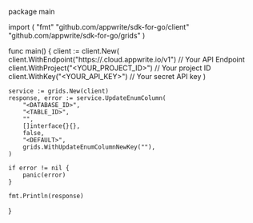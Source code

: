package main

import (
    "fmt"
    "github.com/appwrite/sdk-for-go/client"
    "github.com/appwrite/sdk-for-go/grids"
)

func main() {
    client := client.New(
        client.WithEndpoint("https://<REGION>.cloud.appwrite.io/v1") // Your API Endpoint
        client.WithProject("<YOUR_PROJECT_ID>") // Your project ID
        client.WithKey("<YOUR_API_KEY>") // Your secret API key
    )

    service := grids.New(client)
    response, error := service.UpdateEnumColumn(
        "<DATABASE_ID>",
        "<TABLE_ID>",
        "",
        []interface{}{},
        false,
        "<DEFAULT>",
        grids.WithUpdateEnumColumnNewKey(""),
    )

    if error != nil {
        panic(error)
    }

    fmt.Println(response)
}
